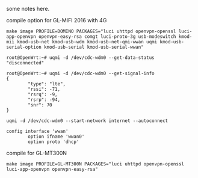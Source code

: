 some notes here.

compile option for GL-MIFI 2016 with 4G
```
make image PROFILE=DOMINO PACKAGES="luci uhttpd openvpn-openssl luci-app-openvpn openvpn-easy-rsa comgt luci-proto-3g usb-modeswitch kmod-mii kmod-usb-net kmod-usb-wdm kmod-usb-net-qmi-wwan uqmi kmod-usb-serial-option kmod-usb-serial kmod-usb-serial-wwan"
```

```
root@OpenWrt:~# uqmi -d /dev/cdc-wdm0 --get-data-status
"disconnected"
```

```
root@OpenWrt:~# uqmi -d /dev/cdc-wdm0 --get-signal-info
{
        "type": "lte",
        "rssi": -71,
        "rsrq": -9,
        "rsrp": -94,
        "snr": 70
}
```

```
uqmi -d /dev/cdc-wdm0 --start-network internet --autoconnect
```
```
config interface 'wwan'
        option ifname 'wwan0'
        option proto 'dhcp'
```


compile for GL-MT300N
```
make image PROFILE=GL-MT300N PACKAGES="luci uhttpd openvpn-openssl luci-app-openvpn openvpn-easy-rsa"
```
